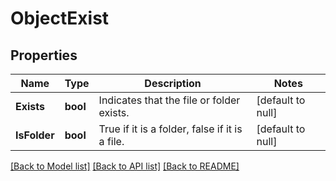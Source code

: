 # ObjectExist

## Properties

Name | Type | Description | Notes
---- | ---- | ----------- | -----
**Exists** | **bool** | Indicates that the file or folder exists. | [default to null]
**IsFolder** | **bool** | True if it is a folder, false if it is a file. | [default to null]

[[Back to Model list]](../README.md#documentation-for-models) [[Back to API list]](../README.md#documentation-for-api-endpoints) [[Back to README]](../README.md)
